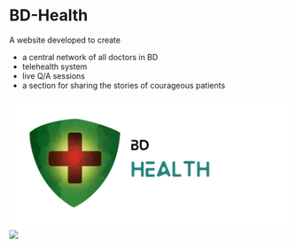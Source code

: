 # BD-Health

A website developed to create 
- a central network of all doctors in BD
- telehealth system
- live Q/A sessions
- a section for sharing the stories of courageous patients

![GitHub Logo](/images/logo.png)
<img src="./screenshot-geek-a-byte.github.io-2021.01.27-23_29_51">
